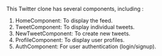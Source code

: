 

This Twitter clone has several components, including : 
<ol>
<li>HomeComponent: To display the feed.</li>
<li>TweetComponent: To display individual tweets.</li>
<li>NewTweetComponent: To create new tweets.</li>
<li>ProfileComponent: To display user profiles.</li>
<li>AuthComponent: For user authentication (login/signup).</li>
</ol>
